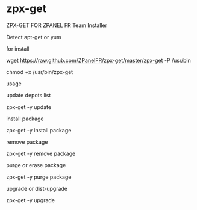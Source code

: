 zpx-get
=======

ZPX-GET  FOR ZPANEL FR Team Installer

Detect apt-get or yum

for install

wget https://raw.github.com/ZPanelFR/zpx-get/master/zpx-get -P /usr/bin

chmod +x /usr/bin/zpx-get

usage

update depots list

zpx-get -y update

install package

zpx-get -y install package

remove package

zpx-get -y remove package

purge or erase package

zpx-get -y purge package

upgrade or dist-upgrade

zpx-get -y upgrade
